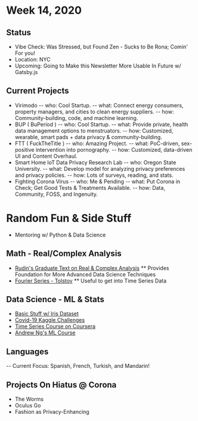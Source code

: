 # Week 14, 2020
## Status
- Vibe Check: Was Stressed, but Found Zen - Sucks to Be Rona; Comin' For you!
- Location: NYC
- Upcoming: Going to Make this Newsletter More Usable In Future w/ Gatsby.js
## Current Projects
- Virimodo
-- who: Cool Startup.
-- what: Connect energy consumers, property managers, and cities to clean energy suppliers.
-- how: Community-building, code, and machine learning.
- BUP ( BuPeriod )
-- who: Cool Startup.
-- what:  Provide private, health data management options to menstruators.
-- how:  Customized, wearable, smart pads + data privacy & community-building.
- FTT ( FuckTheTitle )
-- who:  Amazing Project.
-- what:  PoC-driven, sex-positive intervention into pornography.
-- how:  Customized, data-driven UI and Content Overhaul.
- Smart Home IoT Data Privacy Research Lab
-- who: Oregon State University.
-- what: Develop model for analyzing privacy preferences and privacy policies.
-- how: Lots of surveys, reading, and stats.
- Fighting Corona Virus
-- who: Me & Pending
-- what: Put Corona in Check; Get Good Tests & Treatments Available.
-- how: Data, Community, FOSS, and Ingenuity.
# Random Fun & Side Stuff
- Mentoring w/ Python & Data Science
## Math - Real/Complex Analysis
* [Rudin's Graduate Text on Real & Complex Analysis](https://www.amazon.com/Real-Complex-Analysis-Higher-Mathematics/dp/0070542341)
** Provides Foundation for More Advanced Data Science Techniques
* [Fourier Series - Tolstov](https://www.amazon.com/Fourier-Dover-Mathematics-Georgi-Tolstov-ebook/dp/B008TVG4ES)
** Useful to get into Time Series Data

## Data Science - ML & Stats
* [Basic Stuff w/ Iris Dataset](https://www.kaggle.com/jchen2186/machine-learning-with-iris-dataset)
* [Covid-19 Kaggle Challenges](https://www.kaggle.com/allen-institute-for-ai/CORD-19-research-challenge)
* [Time Series Course on Coursera](https://www.coursera.org/learn/practical-time-series-analysis/home/welcome)
* [Andrew Ng's ML Course](https://www.coursera.org/search?query=angdrew%20ng)

## Languages
-- Current Focus: Spanish, French, Turkish, and Mandarin!

## Projects On Hiatus @ Corona
- The Worms
- Oculus Go
- Fashion as Privacy-Enhancing
